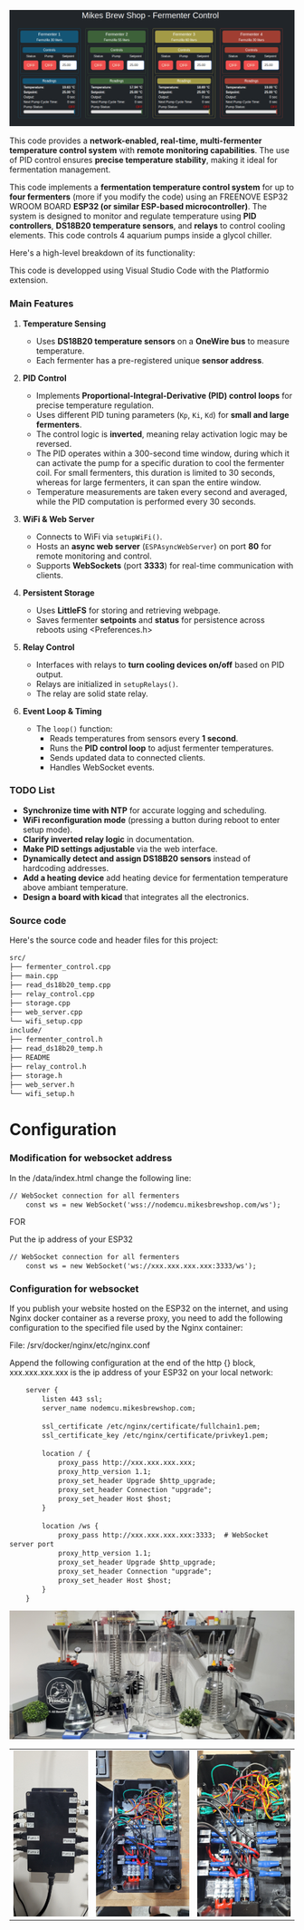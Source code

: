 
![My Image](./doc/mikesbrewshop.png)

This code provides a **network-enabled, real-time, multi-fermenter temperature control system** with **remote monitoring capabilities**. The use of PID control ensures **precise temperature stability**, making it ideal for fermentation management.

This code implements a **fermentation temperature control system** for up to **four fermenters** (more if you modify the code) using an FREENOVE ESP32 WROOM BOARD **ESP32 (or similar ESP-based microcontroller)**. The system is designed to monitor and regulate temperature using **PID controllers**, **DS18B20 temperature sensors**, and **relays** to control cooling elements. This code controls 4 aquarium pumps inside a glycol chiller.

Here's a high-level breakdown of its functionality:

This code is developped using Visual Studio Code with the Platformio extension.

### **Main Features**
1. **Temperature Sensing**  
   - Uses **DS18B20 temperature sensors** on a **OneWire bus** to measure temperature.  
   - Each fermenter has a pre-registered unique **sensor address**.

2. **PID Control**  
   - Implements **Proportional-Integral-Derivative (PID) control loops** for precise temperature regulation.  
   - Uses different PID tuning parameters (`Kp`, `Ki`, `Kd`) for **small and large fermenters**.  
   - The control logic is **inverted**, meaning relay activation logic may be reversed.
   - The PID operates within a 300-second time window, during which it can activate the pump for a specific duration to cool the fermenter coil. For small fermenters, this duration is limited to 30 seconds, whereas for large fermenters, it can span the entire window.
   - Temperature measurements are taken every second and averaged, while the PID computation is performed every 30 seconds.

3. **WiFi & Web Server**  
   - Connects to WiFi via `setupWiFi()`.  
   - Hosts an **async web server** (`ESPAsyncWebServer`) on port **80** for remote monitoring and control.  
   - Supports **WebSockets** (port **3333**) for real-time communication with clients.

4. **Persistent Storage**  
   - Uses **LittleFS** for storing and retrieving webpage.  
   - Saves fermenter **setpoints** and **status** for persistence across reboots using <Preferences.h>

5. **Relay Control**  
   - Interfaces with relays to **turn cooling devices on/off** based on PID output.  
   - Relays are initialized in `setupRelays()`.
   - The relay are solid state relay.

6. **Event Loop & Timing**  
   - The `loop()` function:  
     - Reads temperatures from sensors every **1 second**.  
     - Runs the **PID control loop** to adjust fermenter temperatures.  
     - Sends updated data to connected clients.  
     - Handles WebSocket events.

### **TODO List**
- **Synchronize time with NTP** for accurate logging and scheduling.  
- **WiFi reconfiguration mode** (pressing a button during reboot to enter setup mode).  
- **Clarify inverted relay logic** in documentation.  
- **Make PID settings adjustable** via the web interface.  
- **Dynamically detect and assign DS18B20 sensors** instead of hardcoding addresses.
- **Add a heating device** add heating device for fermentation temperature above ambiant temperature.
- **Design a board with kicad** that integrates all the electronics.

### Source code
Here's the source code and header files for this project:
```
src/
├── fermenter_control.cpp
├── main.cpp
├── read_ds18b20_temp.cpp
├── relay_control.cpp
├── storage.cpp
├── web_server.cpp
└── wifi_setup.cpp
include/
├── fermenter_control.h
├── read_ds18b20_temp.h
├── README
├── relay_control.h
├── storage.h
├── web_server.h
└── wifi_setup.h
```

# Configuration

### Modification for websocket address
In the /data/index.html change the following line:

```
// WebSocket connection for all fermenters
    const ws = new WebSocket('wss://nodemcu.mikesbrewshop.com/ws');
```
FOR

Put the ip address of your ESP32
```
// WebSocket connection for all fermenters
    const ws = new WebSocket('ws://xxx.xxx.xxx.xxx:3333/ws');
```

### Configuration for websocket
If you publish your website hosted on the ESP32 on the internet, and using Nginx docker container as a reverse proxy, you need to add the following configuration to the specified file used by the Nginx container:

File: /srv/docker/nginx/etc/nginx.conf

Append the following configuration at the end of the http {} block, xxx.xxx.xxx.xxx is the ip address of your ESP32 on your local network:

        server {
            listen 443 ssl;
            server_name nodemcu.mikesbrewshop.com;

            ssl_certificate /etc/nginx/certificate/fullchain1.pem;
            ssl_certificate_key /etc/nginx/certificate/privkey1.pem;

            location / {
                proxy_pass http://xxx.xxx.xxx.xxx;
                proxy_http_version 1.1;
                proxy_set_header Upgrade $http_upgrade;
                proxy_set_header Connection "upgrade";
                proxy_set_header Host $host;
            }

            location /ws {
                proxy_pass http://xxx.xxx.xxx.xxx:3333;  # WebSocket server port
                proxy_http_version 1.1;
                proxy_set_header Upgrade $http_upgrade;
                proxy_set_header Connection "upgrade";
                proxy_set_header Host $host;
            }
        }

![My Image](./doc/fermenters.jpg)

|  |  | |
|---------|---------|---------|
| ![](./doc/controller.jpg) | ![](./doc/electronics_1.jpg) | ![](./doc/electronics_2.jpg) |